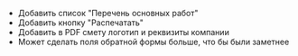 - Добавить список "Перечень основных работ"
- Добавить кнопку "Распечатать"
- Добавить в PDF смету логотип и реквизиты компании
- Может сделать поля обратной формы больше, что бы были заметнее
